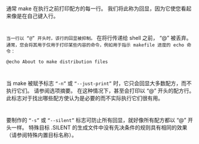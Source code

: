 #
通常 make 在执行之前打印配方的每一行。 我们将此称为回显，因为它使您看起来像是在自己键入行。
#
`当一行以 “@” 开头时，该行的回显被抑制。` 在将行传递给 shell 之前， “@” 被丢弃。 `通常，您会将其用于仅用于打印某些内容的命令，例如用于指示 makefile 进度的 echo 命令：`
```
@echo About to make distribution files
```
#
当 make 被赋予标志 `“-n”` 或 `“--just-print”` 时，它只会回显大多数配方，而不执行它们。 请参阅选项摘要。 在这种情况下，甚至会打印以 “@” 开头的配方行。 此标志对于找出哪些配方使认为是必要的而不实际执行它们很有用。
#
要制作的 `“-s”` 或 `“--silent”` 标志可防止所有回显，就好像所有配方都以 “@” 开头一样。 特殊目标 .SILENT 的生成文件中没有先决条件的规则具有相同的效果（请参阅特殊内置目标名称）。
#
